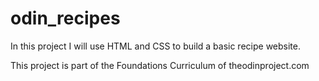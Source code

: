 # odin_recipes
In this project I will use HTML and CSS to build a basic recipe website.

This project is part of the Foundations Curriculum of theodinproject.com
